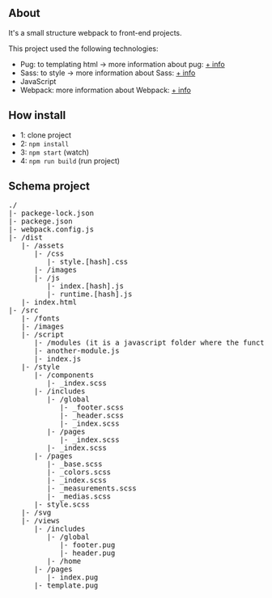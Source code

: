 ## About

It's a small structure webpack to front-end projects.

This project used the following technologies:

<ul>
   <li>Pug: to templating html -> more information about pug: <a href = 'https://pugjs.org/api/getting-started.html'>+ info </a></li>
   <li>Sass: to style -> more information about Sass: <a href = 'https://sass-lang.com/'>+ info </a></li>
   <li>JavaScript</li>
   <li>Webpack: more information about Webpack: <a href = 'https://webpack.js.org/'>+ info </a></li>
</ul>

## How install

<ul>
   <li>1: clone project</li>
   <li>2: <code>npm install</code></li>
   <li>3: <code>npm start</code> (watch)</li>
   <li>4: <code>npm run build</code> (run project)</li>
</ul>

## Schema project

<pre>
./
|- packege-lock.json
|- packege.json
|- webpack.config.js
|- /dist
   |- /assets
      |- /css
         |- style.[hash].css
      |- /images
      |- /js
         |- index.[hash].js
         |- runtime.[hash].js
   |- index.html
|- /src
   |- /fonts
   |- /images
   |- /script
      |- /modules (it is a javascript folder where the functions will be)
      |- another-module.js
      |- index.js
   |- /style
      |- /components
         |- _index.scss
      |- /includes
         |- /global
            |- _footer.scss
            |- _header.scss
            |- _index.scss
         |- /pages
            |- _index.scss
         |- _index.scss
      |- /pages
         |- _base.scss
         |- _colors.scss
         |- _index.scss
         |- _measurements.scss
         |- _medias.scss
      |- style.scss
   |- /svg
   |- /views
      |- /includes
         |- /global
            |- footer.pug
            |- header.pug
         |- /home
      |- /pages
         |- index.pug
      |- template.pug
</pre>
